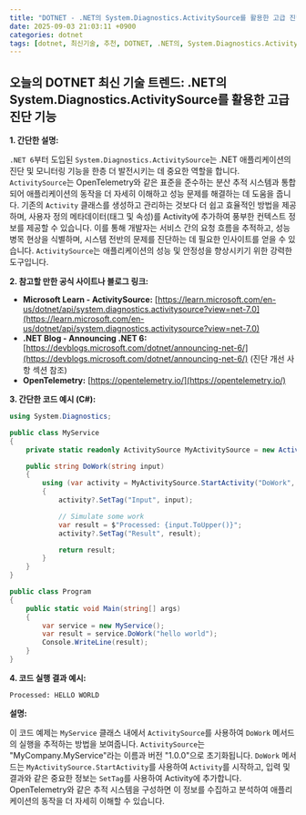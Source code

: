 ```yaml
---
title: "DOTNET - .NET의 System.Diagnostics.ActivitySource를 활용한 고급 진단 기능"
date: 2025-09-03 21:03:11 +0900
categories: dotnet
tags: [dotnet, 최신기술, 추천, DOTNET, .NET의, System.Diagnostics.ActivitySource를, 활용한, 고급, 진단, 기능]
---
```


## 오늘의 DOTNET 최신 기술 트렌드: **.NET의 System.Diagnostics.ActivitySource를 활용한 고급 진단 기능**

**1. 간단한 설명:**

`.NET 6`부터 도입된 `System.Diagnostics.ActivitySource`는 .NET 애플리케이션의 진단 및 모니터링 기능을 한층 더 발전시키는 데 중요한 역할을 합니다.  `ActivitySource`는 OpenTelemetry와 같은 표준을 준수하는 분산 추적 시스템과 통합되어 애플리케이션의 동작을 더 자세히 이해하고 성능 문제를 해결하는 데 도움을 줍니다.  기존의 `Activity` 클래스를 생성하고 관리하는 것보다 더 쉽고 효율적인 방법을 제공하며, 사용자 정의 메타데이터(태그 및 속성)를 Activity에 추가하여 풍부한 컨텍스트 정보를 제공할 수 있습니다.  이를 통해 개발자는 서비스 간의 요청 흐름을 추적하고, 성능 병목 현상을 식별하며, 시스템 전반의 문제를 진단하는 데 필요한 인사이트를 얻을 수 있습니다. `ActivitySource`는 애플리케이션의 성능 및 안정성을 향상시키기 위한 강력한 도구입니다.

**2. 참고할 만한 공식 사이트나 블로그 링크:**

*   **Microsoft Learn - ActivitySource:** [https://learn.microsoft.com/en-us/dotnet/api/system.diagnostics.activitysource?view=net-7.0](https://learn.microsoft.com/en-us/dotnet/api/system.diagnostics.activitysource?view=net-7.0)
*   **.NET Blog - Announcing .NET 6:** [https://devblogs.microsoft.com/dotnet/announcing-net-6/](https://devblogs.microsoft.com/dotnet/announcing-net-6/) (진단 개선 사항 섹션 참조)
*   **OpenTelemetry:** [https://opentelemetry.io/](https://opentelemetry.io/)

**3. 간단한 코드 예시 (C#):**

```csharp
using System.Diagnostics;

public class MyService
{
    private static readonly ActivitySource MyActivitySource = new ActivitySource("MyCompany.MyService", "1.0.0");

    public string DoWork(string input)
    {
        using (var activity = MyActivitySource.StartActivity("DoWork", ActivityKind.Internal))
        {
            activity?.SetTag("Input", input);

            // Simulate some work
            var result = $"Processed: {input.ToUpper()}";
            activity?.SetTag("Result", result);

            return result;
        }
    }
}

public class Program
{
    public static void Main(string[] args)
    {
        var service = new MyService();
        var result = service.DoWork("hello world");
        Console.WriteLine(result);
    }
}
```

**4. 코드 실행 결과 예시:**

```
Processed: HELLO WORLD
```

**설명:**

이 코드 예제는 `MyService` 클래스 내에서 `ActivitySource`를 사용하여 `DoWork` 메서드의 실행을 추적하는 방법을 보여줍니다.  `ActivitySource`는 "MyCompany.MyService"라는 이름과 버전 "1.0.0"으로 초기화됩니다.  `DoWork` 메서드는 `MyActivitySource.StartActivity`를 사용하여 `Activity`를 시작하고, 입력 및 결과와 같은 중요한 정보는 `SetTag`를 사용하여 Activity에 추가합니다.  OpenTelemetry와 같은 추적 시스템을 구성하면 이 정보를 수집하고 분석하여 애플리케이션의 동작을 더 자세히 이해할 수 있습니다.

